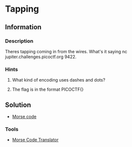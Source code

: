 # Tapping

## Information

### Description

Theres tapping coming in from the wires. What's it saying nc jupiter.challenges.picoctf.org 9422.

### Hints

1. What kind of encoding uses dashes and dots?

2. The flag is in the format PICOCTF{}

## Solution

- [Morse code](https://en.wikipedia.org/wiki/Morse_code)

### Tools

- [Morse Code Translator](https://morsecode.world/international/translator.html)